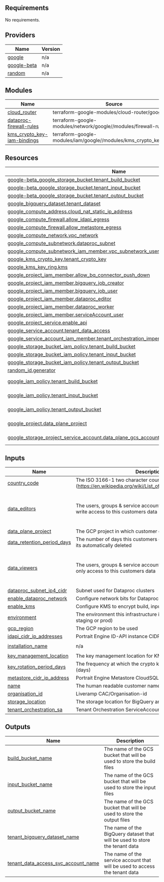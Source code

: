 ## Requirements

No requirements.

## Providers

| Name | Version |
|------|---------|
| <a name="provider_google"></a> [google](#provider\_google) | n/a |
| <a name="provider_google-beta"></a> [google-beta](#provider\_google-beta) | n/a |
| <a name="provider_random"></a> [random](#provider\_random) | n/a |

## Modules

| Name | Source | Version |
|------|--------|---------|
| <a name="module_cloud_router"></a> [cloud\_router](#module\_cloud\_router) | terraform-google-modules/cloud-router/google | ~> 6.0 |
| <a name="module_dataproc-firewall-rules"></a> [dataproc-firewall-rules](#module\_dataproc-firewall-rules) | terraform-google-modules/network/google//modules/firewall-rules | 6.0.1 |
| <a name="module_kms_crypto_key-iam-bindings"></a> [kms\_crypto\_key-iam-bindings](#module\_kms\_crypto\_key-iam-bindings) | terraform-google-modules/iam/google//modules/kms_crypto_keys_iam | n/a |

## Resources

| Name | Type |
|------|------|
| [google-beta_google_storage_bucket.tenant_build_bucket](https://registry.terraform.io/providers/hashicorp/google-beta/latest/docs/resources/google_storage_bucket) | resource |
| [google-beta_google_storage_bucket.tenant_input_bucket](https://registry.terraform.io/providers/hashicorp/google-beta/latest/docs/resources/google_storage_bucket) | resource |
| [google-beta_google_storage_bucket.tenant_output_bucket](https://registry.terraform.io/providers/hashicorp/google-beta/latest/docs/resources/google_storage_bucket) | resource |
| [google_bigquery_dataset.tenant_dataset](https://registry.terraform.io/providers/hashicorp/google/latest/docs/resources/bigquery_dataset) | resource |
| [google_compute_address.cloud_nat_static_ip_address](https://registry.terraform.io/providers/hashicorp/google/latest/docs/resources/compute_address) | resource |
| [google_compute_firewall.allow_idapi_egress](https://registry.terraform.io/providers/hashicorp/google/latest/docs/resources/compute_firewall) | resource |
| [google_compute_firewall.allow_metastore_egress](https://registry.terraform.io/providers/hashicorp/google/latest/docs/resources/compute_firewall) | resource |
| [google_compute_network.vpc_network](https://registry.terraform.io/providers/hashicorp/google/latest/docs/resources/compute_network) | resource |
| [google_compute_subnetwork.dataproc_subnet](https://registry.terraform.io/providers/hashicorp/google/latest/docs/resources/compute_subnetwork) | resource |
| [google_compute_subnetwork_iam_member.vpc_subnetwork_user](https://registry.terraform.io/providers/hashicorp/google/latest/docs/resources/compute_subnetwork_iam_member) | resource |
| [google_kms_crypto_key.tenant_crypto_key](https://registry.terraform.io/providers/hashicorp/google/latest/docs/resources/kms_crypto_key) | resource |
| [google_kms_key_ring.kms](https://registry.terraform.io/providers/hashicorp/google/latest/docs/resources/kms_key_ring) | resource |
| [google_project_iam_member.allow_bq_connector_push_down](https://registry.terraform.io/providers/hashicorp/google/latest/docs/resources/project_iam_member) | resource |
| [google_project_iam_member.bigquery_job_creator](https://registry.terraform.io/providers/hashicorp/google/latest/docs/resources/project_iam_member) | resource |
| [google_project_iam_member.bigquery_job_user](https://registry.terraform.io/providers/hashicorp/google/latest/docs/resources/project_iam_member) | resource |
| [google_project_iam_member.dataproc_editor](https://registry.terraform.io/providers/hashicorp/google/latest/docs/resources/project_iam_member) | resource |
| [google_project_iam_member.dataproc_worker](https://registry.terraform.io/providers/hashicorp/google/latest/docs/resources/project_iam_member) | resource |
| [google_project_iam_member.serviceAccount_user](https://registry.terraform.io/providers/hashicorp/google/latest/docs/resources/project_iam_member) | resource |
| [google_project_service.enable_api](https://registry.terraform.io/providers/hashicorp/google/latest/docs/resources/project_service) | resource |
| [google_service_account.tenant_data_access](https://registry.terraform.io/providers/hashicorp/google/latest/docs/resources/service_account) | resource |
| [google_service_account_iam_member.tenant_orchestration_impersonate_tenant_data_access_sa](https://registry.terraform.io/providers/hashicorp/google/latest/docs/resources/service_account_iam_member) | resource |
| [google_storage_bucket_iam_policy.tenant_build_bucket](https://registry.terraform.io/providers/hashicorp/google/latest/docs/resources/storage_bucket_iam_policy) | resource |
| [google_storage_bucket_iam_policy.tenant_input_bucket](https://registry.terraform.io/providers/hashicorp/google/latest/docs/resources/storage_bucket_iam_policy) | resource |
| [google_storage_bucket_iam_policy.tenant_output_bucket](https://registry.terraform.io/providers/hashicorp/google/latest/docs/resources/storage_bucket_iam_policy) | resource |
| [random_id.generator](https://registry.terraform.io/providers/hashicorp/random/latest/docs/resources/id) | resource |
| [google_iam_policy.tenant_build_bucket](https://registry.terraform.io/providers/hashicorp/google/latest/docs/data-sources/iam_policy) | data source |
| [google_iam_policy.tenant_input_bucket](https://registry.terraform.io/providers/hashicorp/google/latest/docs/data-sources/iam_policy) | data source |
| [google_iam_policy.tenant_output_bucket](https://registry.terraform.io/providers/hashicorp/google/latest/docs/data-sources/iam_policy) | data source |
| [google_project.data_plane_project](https://registry.terraform.io/providers/hashicorp/google/latest/docs/data-sources/project) | data source |
| [google_storage_project_service_account.data_plane_gcs_account](https://registry.terraform.io/providers/hashicorp/google/latest/docs/data-sources/storage_project_service_account) | data source |

## Inputs

| Name | Description | Type | Default | Required |
|------|-------------|------|---------|:--------:|
| <a name="input_country_code"></a> [country\_code](#input\_country\_code) | The ISO 3166-1 two character country code (https://en.wikipedia.org/wiki/List_of_ISO_3166_country_codes) | `string` | n/a | yes |
| <a name="input_data_editors"></a> [data\_editors](#input\_data\_editors) | The users, groups & service accounts that should have read & write access to this customers data | <pre>object({<br>    service_accounts = list(string)<br>    groups           = list(string)<br>    users            = list(string)<br>  })</pre> | n/a | yes |
| <a name="input_data_plane_project"></a> [data\_plane\_project](#input\_data\_plane\_project) | The GCP project in which customer data will be stored. | `string` | n/a | yes |
| <a name="input_data_retention_period_days"></a> [data\_retention\_period\_days](#input\_data\_retention\_period\_days) | The number of days this customers data will be stored before its automatically deleted | `number` | `0` | no |
| <a name="input_data_viewers"></a> [data\_viewers](#input\_data\_viewers) | The users, groups & service accounts that should have read only access to this customers data | <pre>object({<br>    service_accounts = list(string)<br>    groups           = list(string)<br>    users            = list(string)<br>  })</pre> | n/a | yes |
| <a name="input_dataproc_subnet_ip4_cidr"></a> [dataproc\_subnet\_ip4\_cidr](#input\_dataproc\_subnet\_ip4\_cidr) | Subnet used for Dataproc clusters | `string` | n/a | yes |
| <a name="input_enable_dataproc_network"></a> [enable\_dataproc\_network](#input\_enable\_dataproc\_network) | Configure network bits for Dataproc - VPC, firewall rules etc | `bool` | `true` | no |
| <a name="input_enable_kms"></a> [enable\_kms](#input\_enable\_kms) | Configure KMS to encrypt build, input and output buckets | `bool` | `true` | no |
| <a name="input_environment"></a> [environment](#input\_environment) | The environment this infrastructure is supported (eg.: dev, staging or prod) | `string` | n/a | yes |
| <a name="input_gcp_region"></a> [gcp\_region](#input\_gcp\_region) | The GCP region to be used | `string` | n/a | yes |
| <a name="input_idapi_cidr_ip_addresses"></a> [idapi\_cidr\_ip\_addresses](#input\_idapi\_cidr\_ip\_addresses) | Portrait Engine ID-API instance CIDR IP addresses | `list(string)` | `[]` | no |
| <a name="input_installation_name"></a> [installation\_name](#input\_installation\_name) | n/a | `string` | `"identity-engine"` | no |
| <a name="input_key_management_location"></a> [key\_management\_location](#input\_key\_management\_location) | The key management location for KMS | `string` | n/a | yes |
| <a name="input_key_rotation_period_days"></a> [key\_rotation\_period\_days](#input\_key\_rotation\_period\_days) | The frequency at which the crypto key will automatically rotate (days) | `number` | `90` | no |
| <a name="input_metastore_cidr_ip_address"></a> [metastore\_cidr\_ip\_address](#input\_metastore\_cidr\_ip\_address) | Portrait Engine Metastore CloudSQL instance CIDR IP address | `string` | n/a | yes |
| <a name="input_name"></a> [name](#input\_name) | The human readable customer name | `string` | n/a | yes |
| <a name="input_organisation_id"></a> [organisation\_id](#input\_organisation\_id) | Liveramp CAC/Organisation-id | `string` | n/a | yes |
| <a name="input_storage_location"></a> [storage\_location](#input\_storage\_location) | The storage location for BigQuery and GCS. | `string` | n/a | yes |
| <a name="input_tenant_orchestration_sa"></a> [tenant\_orchestration\_sa](#input\_tenant\_orchestration\_sa) | Tenant Orchestration ServiceAccount for remote execution | `string` | n/a | yes |

## Outputs

| Name | Description |
|------|-------------|
| <a name="output_build_bucket_name"></a> [build\_bucket\_name](#output\_build\_bucket\_name) | The name of the GCS bucket that will be used to store the build files |
| <a name="output_input_bucket_name"></a> [input\_bucket\_name](#output\_input\_bucket\_name) | The name of the GCS bucket that will be used to store the input files |
| <a name="output_output_bucket_name"></a> [output\_bucket\_name](#output\_output\_bucket\_name) | The name of the GCS bucket that will be used to store the output files |
| <a name="output_tenant_bigquery_dataset_name"></a> [tenant\_bigquery\_dataset\_name](#output\_tenant\_bigquery\_dataset\_name) | The name of the BigQuery dataset that will be used to store the tenant data |
| <a name="output_tenant_data_access_svc_account_name"></a> [tenant\_data\_access\_svc\_account\_name](#output\_tenant\_data\_access\_svc\_account\_name) | The name of the service account that will be used to access the tenant data |
